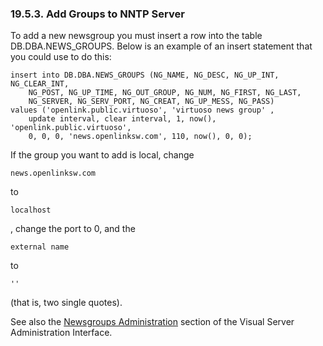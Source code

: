 <div id="newssrvadd_01" class="section">

<div class="titlepage">

<div>

<div>

### 19.5.3. Add Groups to NNTP Server

</div>

</div>

</div>

To add a new newsgroup you must insert a row into the table
DB.DBA.NEWS_GROUPS. Below is an example of an insert statement that you
could use to do this:

``` programlisting
insert into DB.DBA.NEWS_GROUPS (NG_NAME, NG_DESC, NG_UP_INT, NG_CLEAR_INT,
    NG_POST, NG_UP_TIME, NG_OUT_GROUP, NG_NUM, NG_FIRST, NG_LAST,
    NG_SERVER, NG_SERV_PORT, NG_CREAT, NG_UP_MESS, NG_PASS)
values ('openlink.public.virtuoso', 'virtuoso news group' ,
    update interval, clear interval, 1, now(), 'openlink.public.virtuoso',
    0, 0, 0, 'news.openlinksw.com', 110, now(), 0, 0);
```

If the group you want to add is local, change

``` screen
news.openlinksw.com
```

to

``` screen
localhost
```

, change the port to 0, and the

``` screen
external name
```

to

``` screen
''
```

(that is, two single quotes).

See also the <a href="newssrvadm.html#newsgrpsadm" class="link"
title="Conductor Newsgroups Administration">Newsgroups
Administration</a> section of the Visual Server Administration
Interface.

</div>

